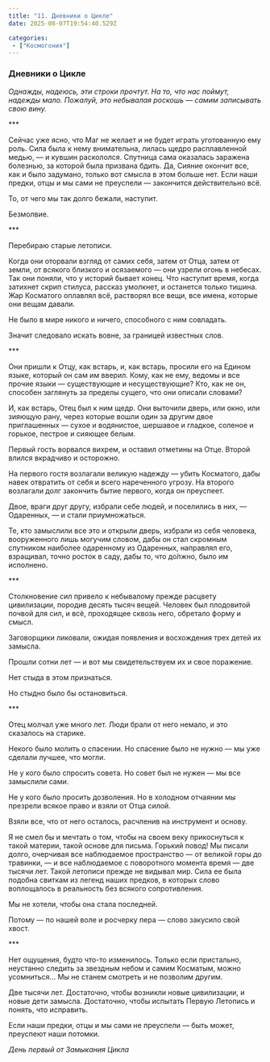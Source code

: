 ```yaml
---
title: "11. Дневники о Цикле"
date: 2025-08-07T19:54:40.529Z

categories:
 - ["Космогония"]
---
```


### **Дневники о Цикле**

*Однажды, надеюсь, эти строки прочтут. На то, что нас поймут, надежды
мало. Пожалуй, это небывалая роскошь — самим записывать свою вину.*

\*\*\*

Сейчас уже ясно, что Маг не желает и не будет играть уготованную ему
роль. Сила была к нему внимательна, лилась щедро расплавленной медью, —
и кувшин раскололся. Спутница сама оказалась заражена болезнью, за
которой была призвана бдить. Да, Сияние окончит все, как и было
задумано, только вот смысла в этом больше нет. Если наши предки, отцы и
мы сами не преуспели — закончится действительно всё.

То, от чего мы так долго бежали, наступит.

Безмолвие.

\*\*\*

Перебираю старые летописи.

Когда они оторвали взгляд от самих себя, затем от Отца, затем от земли,
от всякого близкого и осязаемого — они узрели огонь в небесах. Так они
поняли, что у историй бывает конец. Что наступит время, когда затихнет
скрип стилуса, рассказ умолкнет, и останется только тишина. Жар
Косматого оплавлял всё, растворял все вещи, все имена, которые они вещам
давали.

Не было в мире никого и ничего, способного с ним совладать.

Значит следовало искать вовне, за границей известных слов.

\*\*\*

Они пришли к Отцу, как встарь, и, как встарь, просили его на Едином
языке, который он сам им вверил. Кому, как не ему, ведомы и все прочие
языки — существующие и несуществующие? Кто, как не он, способен
заглянуть за пределы сущего, что они описали словами?

И, как встарь, Отец был к ним щедр. Они выточили дверь, или окно, или
зияющую рану, через которые вошли один за другим двое приглашенных —
сухое и водянистое, шершавое и гладкое, соленое и горькое, пестрое и
сияющее белым.

Первый гость ворвался вихрем, и оставил отметины на Отце. Второй влился
вкрадчиво и осторожно.

На первого гостя возлагали великую надежду — убить Косматого, дабы навек
отвратить от себя и всего нареченного угрозу. На второго возлагали долг
закончить бытие первого, когда он преуспеет.

Двое, враги друг другу, избрали себе людей, и поселились в них, —
Одаренных, — и стали приумножаться.

Те, кто замыслили все это и открыли дверь, избрали из себя человека,
вооруженного лишь могучим словом, дабы он стал скромным спутником
наиболее одаренному из Одаренных, направлял его, взращивал, точно росток
в саду, дабы то, что до́лжно, было им исполнено.

\*\*\*

Столкновение сил привело к небывалому прежде расцвету цивилизации,
породив десять тысяч вещей. Человек был плодовитой почвой для сил, и
всё, проходящее сквозь него, обретало форму и смысл.

Заговорщики ликовали, ожидая появления и восхождения трех детей их
замысла.

Прошли сотни лет — и вот мы свидетельствуем их и свое поражение.

Нет стыда в этом признаться.

Но стыдно было бы остановиться.

\*\*\*

Отец молчал уже много лет. Люди брали от него немало, и это сказалось на
старике.

Некого было молить о спасении. Но спасение было не нужно — мы уже
сделали лучшее, что могли.

Не у кого было спросить совета. Но совет был не нужен — мы все замыслили
сами.

Не у кого было просить дозволения. Но в холодном отчаянии мы презрели
всякое право и взяли от Отца силой.

Взяли все, что от него осталось, расчленив на инструмент и основу.

Я не смел бы и мечтать о том, чтобы на своем веку прикоснуться к такой
материи, такой основе для письма. Горький повод! Мы писали долго,
очерчивая все наблюдаемое пространство — от великой горы до травинки, —
и все наблюдаемое с поворотного момента время — две тысячи лет. Такой
летописи прежде не видывал мир. Сила ее была подобна свиткам из легенд
наших предков, в которых слово воплощалось в реальность без всякого
сопротивления.

Мы не хотели, чтобы она стала последней.

Потому — по нашей воле и росчерку пера — слово закусило свой хвост.

\*\*\*

Нет ощущения, будто что-то изменилось. Только если пристально, неустанно
следить за звездным небом и самим Косматым, можно усомниться… Мы не
станем смотреть и не позволим другим.

Две тысячи лет. Достаточно, чтобы возникли новые цивилизации, и новые
дети замысла. Достаточно, чтобы испытать Первую Летопись и понять, что
исправить.

Если наши предки, отцы и мы сами не преуспели — быть может, преуспеют
наши потомки.

*День первый от Замыкания Цикла*

